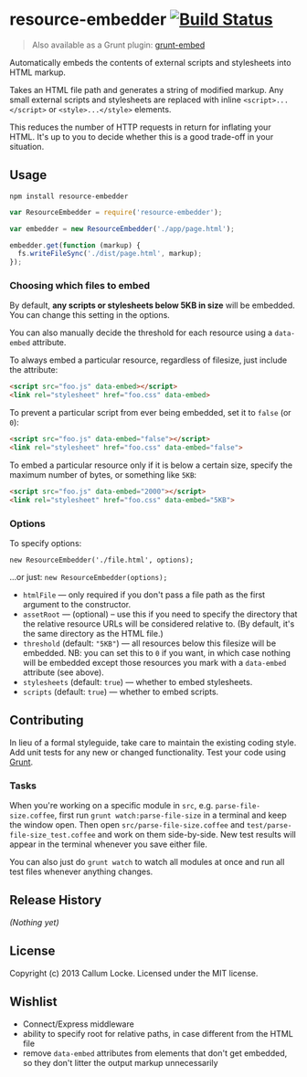 # resource-embedder [![Build Status](https://secure.travis-ci.org/callumlocke/resource-embedder.png?branch=master)](http://travis-ci.org/callumlocke/resource-embedder)

> Also available as a Grunt plugin: [grunt-embed](https://github.com/callumlocke/grunt-embed)

Automatically embeds the contents of external scripts and stylesheets into HTML markup.

Takes an HTML file path and generates a string of modified markup. Any small external scripts and stylesheets are replaced with inline `<script>...</script>` or `<style>...</style>` elements.

This reduces the number of HTTP requests in return for inflating your HTML. It's up to you to decide whether this is a good trade-off in your situation.


## Usage

    npm install resource-embedder

```javascript
var ResourceEmbedder = require('resource-embedder');

var embedder = new ResourceEmbedder('./app/page.html');

embedder.get(function (markup) {
  fs.writeFileSync('./dist/page.html', markup);
});
```

### Choosing which files to embed

By default, **any scripts or stylesheets below 5KB in size** will be embedded. You can change this setting in the options.

You can also manually decide the threshold for each resource using a `data-embed` attribute.

To always embed a particular resource, regardless of filesize, just include the attribute:

```html
<script src="foo.js" data-embed></script>
<link rel="stylesheet" href="foo.css" data-embed>
```

To prevent a particular script from ever being embedded, set it to `false` (or `0`):

```html
<script src="foo.js" data-embed="false"></script>
<link rel="stylesheet" href="foo.css" data-embed="false">
```

To embed a particular resource only if it is below a certain size, specify the maximum number of bytes, or something like `5KB`:

```html
<script src="foo.js" data-embed="2000"></script>
<link rel="stylesheet" href="foo.css" data-embed="5KB">
```

### Options

To specify options:

`new ResourceEmbedder('./file.html', options);`

...or just: `new ResourceEmbedder(options);`

* `htmlFile` — only required if you don't pass a file path as the first argument to the constructor.
* `assetRoot` — (optional) – use this if you need to specify the directory that the relative resource URLs will be considered relative to. (By default, it's the same directory as the HTML file.)
* `threshold` (default: `"5KB"`) — all resources below this filesize will be embedded. NB: you can set this to `0` if you want, in which case nothing will be embedded except those resources you mark with a `data-embed` attribute (see above).
* `stylesheets` (default: `true`) — whether to embed stylesheets.
* `scripts` (default: `true`) — whether to embed scripts.


## Contributing

In lieu of a formal styleguide, take care to maintain the existing coding style. Add unit tests for any new or changed functionality. Test your code using [Grunt](http://gruntjs.com/).

### Tasks

When you're working on a specific module in `src`, e.g. `parse-file-size.coffee`, first run `grunt watch:parse-file-size` in a terminal and keep the window open. Then open `src/parse-file-size.coffee` and `test/parse-file-size_test.coffee` and work on them side-by-side. New test results will appear in the terminal whenever you save either file.

You can also just do `grunt watch` to watch all modules at once and run all test files whenever anything changes.


## Release History

_(Nothing yet)_


## License

Copyright (c) 2013 Callum Locke. Licensed under the MIT license.


## Wishlist

* Connect/Express middleware
* ability to specify root for relative paths, in case different from the HTML file
* remove `data-embed` attributes from elements that don't get embedded, so they don't litter the output markup unnecessarily

